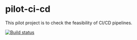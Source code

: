 # pilot-ci-cd

This pilot project is to check the feasibility of CI/CD pipelines.

[![Build status](https://build.appcenter.ms/v0.1/apps/b28fd9da-2f04-40f4-82e7-789f45fae612/branches/dev/badge)](https://appcenter.ms)
